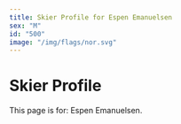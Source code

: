 ```yaml
---
title: Skier Profile for Espen Emanuelsen
sex: "M"
id: "500"
image: "/img/flags/nor.svg" 
---
```


# Skier Profile

This page is for: Espen Emanuelsen.
    
